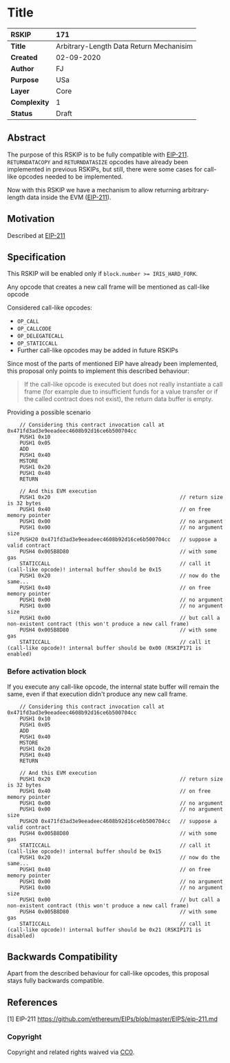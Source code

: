 # Title

|RSKIP          |171           |
| :------------ |:-------------|
|**Title**      |Arbitrary-Length Data Return Mechanisim |
|**Created**    |02-09-2020 |
|**Author**     |FJ |
|**Purpose**    |USa |
|**Layer**      |Core |
|**Complexity** |1 |
|**Status**     |Draft |

## Abstract

The purpose of this RSKIP is to be fully compatible with [EIP-211](https://github.com/ethereum/EIPs/blob/master/EIPS/eip-211.md). `RETURNDATACOPY` and `RETURNDATASIZE` opcodes have already been implemented in previous RSKIPs, but still, there were some cases for call-like opcodes needed to be implemented.

Now with this RSKIP we have a mechanism to allow returning arbitrary-length data inside the EVM ([EIP-211](https://github.com/ethereum/EIPs/blob/master/EIPS/eip-211.md)).

## Motivation

Described at [EIP-211](https://github.com/ethereum/EIPs/blob/master/EIPS/eip-211.md)

## Specification

This RSKIP will be enabled only if `block.number >= IRIS_HARD_FORK`. 

Any opcode that creates a new call frame will be mentioned as call-like opcode

Considered call-like opcodes:
- `OP_CALL`
- `OP_CALLCODE`
- `OP_DELEGATECALL`
- `OP_STATICCALL`
- Further call-like opcodes may be added in future RSKIPs

Since most of the parts of mentioned EIP have already been implemented, this proposal only points to implement this described behaviour:


> If the call-like opcode is executed but does not really instantiate a call frame (for example due to insufficient funds for a value transfer or if the called contract does not exist), the return data buffer is empty.

Providing a possible scenario

```
    // Considering this contract invocation call at 0x471fd3ad3e9eeadeec4608b92d16ce6b500704cc
    PUSH1 0x10
    PUSH1 0x05
    ADD
    PUSH1 0x40
    MSTORE
    PUSH1 0x20
    PUSH1 0x40
    RETURN

    // And this EVM execution
    PUSH1 0x20                                          // return size is 32 bytes
    PUSH1 0x40                                          // on free memory pointer
    PUSH1 0x00                                          // no argument
    PUSH1 0x00                                          // no argument size
    PUSH20 0x471fd3ad3e9eeadeec4608b92d16ce6b500704cc   // suppose a valid contract
    PUSH4 0x005B8D80                                    // with some gas
    STATICCALL                                          // call it (call-like opcode)! internal buffer should be 0x15
    PUSH1 0x20                                          // now do the same...
    PUSH1 0x40                                          // on free memory pointer
    PUSH1 0x00                                          // no argument
    PUSH1 0x00                                          // no argument size
    PUSH1 0x00                                          // but call a non-existent contract (this won't produce a new call frame)
    PUSH4 0x005B8D80                                    // with some gas
    STATICCALL                                          // call it (call-like opcode)! internal buffer should be 0x00 (RSKIP171 is enabled)
```

### Before activation block

If you execute any call-like opcode, the internal state buffer will remain the same, even if that execution didn't produce any new call frame. 

```
    // Considering this contract invocation call at 0x471fd3ad3e9eeadeec4608b92d16ce6b500704cc
    PUSH1 0x10
    PUSH1 0x05
    ADD
    PUSH1 0x40
    MSTORE
    PUSH1 0x20
    PUSH1 0x40
    RETURN

    // And this EVM execution
    PUSH1 0x20                                          // return size is 32 bytes
    PUSH1 0x40                                          // on free memory pointer
    PUSH1 0x00                                          // no argument
    PUSH1 0x00                                          // no argument size
    PUSH20 0x471fd3ad3e9eeadeec4608b92d16ce6b500704cc   // suppose a valid contract
    PUSH4 0x005B8D80                                    // with some gas
    STATICCALL                                          // call it (call-like opcode)! internal buffer should be 0x15
    PUSH1 0x20                                          // now do the same...
    PUSH1 0x40                                          // on free memory pointer
    PUSH1 0x00                                          // no argument
    PUSH1 0x00                                          // no argument size
    PUSH1 0x00                                          // but call a non-existent contract (this won't produce a new call frame)
    PUSH4 0x005B8D80                                    // with some gas
    STATICCALL                                          // call it (call-like opcode)! internal buffer should be 0x21 (RSKIP171 is disabled)
```

## Backwards Compatibility 

Apart from the described behaviour for call-like opcodes, this proposal stays fully backwards compatible.

## References

[1] EIP-211 https://github.com/ethereum/EIPs/blob/master/EIPS/eip-211.md

### Copyright

Copyright and related rights waived via [CC0](https://creativecommons.org/publicdomain/zero/1.0/).
